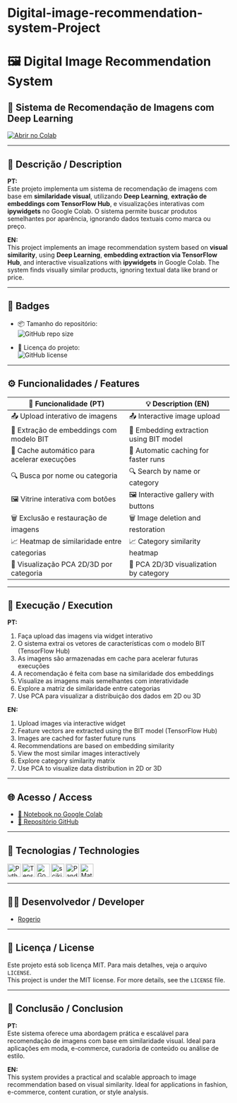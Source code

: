 # Digital-image-recommendation-system-Project

# 🖼️ Digital Image Recommendation System

## 🧠 Sistema de Recomendação de Imagens com Deep Learning

[![Abrir no Colab](https://colab.research.google.com/assets/colab-badge.svg)](https://colab.research.google.com/github/Rogerio5/Digital-image-recommendation-system-Project/blob/main/Digital_image_recommendation_system.ipynb)

---

## 📖 Descrição / Description

**PT:**  
Este projeto implementa um sistema de recomendação de imagens com base em **similaridade visual**, utilizando **Deep Learning**, **extração de embeddings com TensorFlow Hub**, e visualizações interativas com **ipywidgets** no Google Colab. O sistema permite buscar produtos semelhantes por aparência, ignorando dados textuais como marca ou preço.

**EN:**  
This project implements an image recommendation system based on **visual similarity**, using **Deep Learning**, **embedding extraction via TensorFlow Hub**, and interactive visualizations with **ipywidgets** in Google Colab. The system finds visually similar products, ignoring textual data like brand or price.

---

## 🏅 Badges

- 📦 Tamanho do repositório:  
  ![GitHub repo size](https://img.shields.io/repo-size/Rogerio5/Digital-image-recommendation-system-Project)

- 📄 Licença do projeto:  
  ![GitHub license](https://img.shields.io/github/license/Rogerio5/Digital-image-recommendation-system-Project)

---

## ⚙️ Funcionalidades / Features

| 🧩 Funcionalidade (PT)                      | 💡 Description (EN)                          |
|--------------------------------------------|----------------------------------------------|
| 📤 Upload interativo de imagens             | 📤 Interactive image upload                   |
| 🧠 Extração de embeddings com modelo BIT     | 🧠 Embedding extraction using BIT model       |
| 💾 Cache automático para acelerar execuções | 💾 Automatic caching for faster runs          |
| 🔍 Busca por nome ou categoria              | 🔍 Search by name or category                 |
| 🖼 Vitrine interativa com botões             | 🖼 Interactive gallery with buttons           |
| 🗑️ Exclusão e restauração de imagens        | 🗑️ Image deletion and restoration             |
| 📈 Heatmap de similaridade entre categorias | 📈 Category similarity heatmap                |
| 🎯 Visualização PCA 2D/3D por categoria     | 🎯 PCA 2D/3D visualization by category         |

---

## 🚀 Execução / Execution

**PT:**  
1. Faça upload das imagens via widget interativo  
2. O sistema extrai os vetores de características com o modelo BIT (TensorFlow Hub)  
3. As imagens são armazenadas em cache para acelerar futuras execuções  
4. A recomendação é feita com base na similaridade dos embeddings  
5. Visualize as imagens mais semelhantes com interatividade  
6. Explore a matriz de similaridade entre categorias  
7. Use PCA para visualizar a distribuição dos dados em 2D ou 3D

**EN:**  
1. Upload images via interactive widget  
2. Feature vectors are extracted using the BIT model (TensorFlow Hub)  
3. Images are cached for faster future runs  
4. Recommendations are based on embedding similarity  
5. View the most similar images interactively  
6. Explore category similarity matrix  
7. Use PCA to visualize data distribution in 2D or 3D

---

## 🌐 Acesso / Access

- [🔗 Notebook no Google Colab](https://colab.research.google.com/github/Rogerio5/Digital-image-recommendation-system-Project/blob/main/Digital_image_recommendation_system.ipynb)  
- [📁 Repositório GitHub](https://github.com/Rogerio5/Digital-image-recommendation-system-Project)

---

## 🧰 Tecnologias / Technologies

<p>
  <img align="left" alt="Python" title="Python" width="30px" src="https://cdn.jsdelivr.net/gh/devicons/devicon@latest/icons/python/python-original.svg"/>
  <img align="left" alt="TensorFlow" title="TensorFlow" width="30px" src="https://cdn.jsdelivr.net/gh/devicons/devicon@latest/icons/tensorflow/tensorflow-original.svg"/>
  <img align="left" alt="Google Colab" title="Google Colab" width="30px" src="https://upload.wikimedia.org/wikipedia/commons/d/d0/Google_Colaboratory_SVG_Logo.svg"/>
  <img align="left" alt="scikit-learn" title="scikit-learn" width="30px" src="https://cdn.jsdelivr.net/gh/devicons/devicon@latest/icons/scikit-learn/scikit-learn-original.svg"/>
  <img align="left" alt="Pandas" title="Pandas" width="30px" src="https://cdn.jsdelivr.net/gh/devicons/devicon@latest/icons/pandas/pandas-original.svg"/>
  <img align="left" alt="Matplotlib" title="Matplotlib" width="30px" src="https://cdn.jsdelivr.net/gh/devicons/devicon@latest/icons/matplotlib/matplotlib-original.svg"/>
</p>

<br clear="all"/>

---

## 👨‍💻 Desenvolvedor / Developer

- [Rogerio](https://github.com/Rogerio5)

---

## 📜 Licença / License

Este projeto está sob licença MIT. Para mais detalhes, veja o arquivo `LICENSE`.  
This project is under the MIT license. For more details, see the `LICENSE` file.

---

## 🏁 Conclusão / Conclusion

**PT:**  
Este sistema oferece uma abordagem prática e escalável para recomendação de imagens com base em similaridade visual. Ideal para aplicações em moda, e-commerce, curadoria de conteúdo ou análise de estilo.

**EN:**  
This system provides a practical and scalable approach to image recommendation based on visual similarity. Ideal for applications in fashion, e-commerce, content curation, or style analysis.
